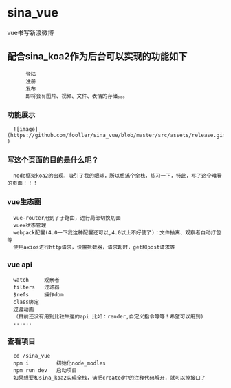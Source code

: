 # sina_vue
vue书写新浪微博
## 配合sina_koa2作为后台可以实现的功能如下
```
      登陆
      注册
      发布
      即将会有图片、视频、文件、表情的存储。。。
```
### 功能展示
      ![image](https://github.com/fooller/sina_vue/blob/master/src/assets/release.gif ) 
### 写这个页面的目的是什么呢？
```
  node框架koa2的出现，吸引了我的眼球，所以想搞个全栈，练习一下，特此，写了这个难看的页面！！！
```
### vue生态圈
```
  vue-router用到了子路由，进行局部切换切面
  vuex状态管理
  webpack配置(4.0一下我这种配置还可以,4.0以上不好使了)：文件抽离、观察者自动打包等
  使用axios进行http请求，设置拦截器，请求超时，get和post请求等
```

### vue api
```
  watch     观察者
  filters   过滤器
  $refs     操作dom
  class绑定
  过渡动画
  （目前还没有用到比较牛逼的api 比如：render,自定义指令等等！希望可以用到)
  ......
```

### 查看项目
```
  cd /sina_vue
  npm i         初始化node_modles
  npm run dev   启动项目
  如果想要和sina_koa2实现全栈，请把created中的注释代码解开，就可以掉接口了
```
